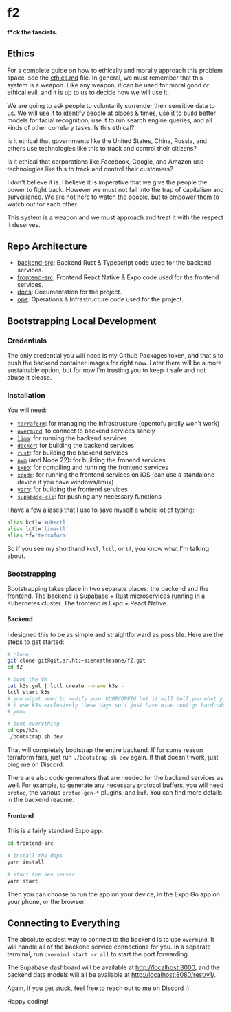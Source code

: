 # f2

#### __f*ck the fascists.__

## Ethics

For a complete guide on how to ethically and morally approach this problem space, see the [ethics.md](docs/ethics.md) file. In general, we must remember that this system is a weapon. Like any weapon, it can be used for moral good or ethical evil, and it is up to us to decide how we will use it.

We are going to ask people to voluntarily surrender their sensitive data to us. We will use it to identify people at places & times, use it to build better models for facial recognition, use it to run search engine queries, and all kinds of other correlary tasks. Is this ethical?

Is it ethical that governments like the United States, China, Russia, and others use technologies like this to track and control their citizens?

Is it ethical that corporations like Facebook, Google, and Amazon use technologies like this to track and control their customers?

I don't believe it is. I believe it is imperative that we give the people the power to fight back. However we must not fall into the trap of capitalism and surveillance. We are not here to watch the people, but to empower them to watch out for each other.

This system is a weapon and we must approach and treat it with the respect it deserves.

## Repo Architecture

* [backend-src](./backend-src): Backend Rust & Typescript code used for the backend services.
* [frontend-src](./frontend-src): Frontend React Native & Expo code used for the frontend services.
* [docs](./docs): Documentation for the project.
* [ops](./ops): Operations & Infrastructure code used for the project.

## Bootstrapping Local Development

### Credentials

The only credential you will need is my Github Packages token, and that's to push the backend container images for right now. Later there will be a more sustainable option, but for now I'm trusting you to keep it safe and not abuse it please.

### Installation

You will need:

* [`terraform`](https://www.terraform.io/downloads.html): for managing the infrastructure (opentofu prolly won't work)
* [`overmind`](https://github.com/DarthSim/overmind): to connect to backend services sanely
* [`lima`](https://github.com/lima-vm/lima): for running the backend services
* [`docker`](https://docs.docker.com/get-docker/): for building the backend services
* [`rust`](https://www.rust-lang.org/tools/install): for building the backend services
* [`nvm`](https://github.com/nvm-sh/nvm) (and Node 22): for building the fronend services
* [`Expo`](https://expo.dev/): for compiling and running the frontend services
* [`xcode`](https://developer.apple.com/xcode/): for running the frontend services on iOS (can use a standalone device if you have windows/linux)
* [`yarn`](https://yarnpkg.com/getting-started/install): for building the frontend services
* [`supabase-cli`](https://supabase.com/docs/guides/cli/installation): for pushing any necessary functions

I have a few aliases that I use to save myself a whole lot of typing:

```sh
alias kctl='kubectl'
alias lctl='limactl'
alias tf='terraform'
```

So if you see my shorthand `kctl`, `lctl`, or `tf`, you know what I'm talking about.

### Bootstrapping

Bootstrapping takes place in two separate places: the backend and the frontend. The backend is Supabase + Rust microservices running in a Kubernetes cluster. The frontend is Expo + React Native.

#### Backend

I designed this to be as simple and straightforward as possible. Here are the steps to get started:

```sh
# clone
git clone git@git.sr.ht:~siennathesane/f2.git
cd f2

# boot the VM
cat k3s.yml | lctl create --name k3s -
lctl start k3s
# you might need to modify your KUBECONFIG but it will tell you what you do.
# i use k3s exclusively these days so i just have mine configs hardcoded,
# ymmv

# boot everything
cd ops/k3s
./bootstrap.sh dev
```

That will completely bootstrap the entire backend. If for some reason terraform fails, just run `./bootstrap.sh dev` again. If that doesn't work, just ping me on Discord.

There are also code generators that are needed for the backend services as well. For example, to generate any necessary protocol buffers, you will need `protoc`, the various `protoc-gen-*` plugins, and `buf`. You can find more details in the backend readme.

#### Frontend

This is a fairly standard Expo app.

```sh
cd frontend-src

# install the deps
yarn install

# start the dev server
yarn start
```

Then you can choose to run the app on your device, in the Expo Go app on your phone, or the browser.

## Connecting to Everything

The absolute easiest way to connect to the backend is to use `overmind`. It will handle all of the backend service connections for you. In a separate terminal, run `overmind start -r all` to start the port forwarding.

The Supabase dashboard will be available at [http://localhost:3000](http://localhost:3000), and the backend data models will all be available at [http://localhost:8080/rest/v1/](http://localhost:8080/rest/v1/).

Again, if you get stuck, feel free to reach out to me on Discord :)

Happy coding!
